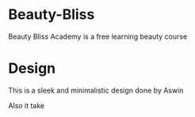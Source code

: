 # Beauty-Bliss

Beauty Bliss Academy is a free learning beauty course

# Design

This is a sleek and minimalistic design done by Aswin

Also it take
